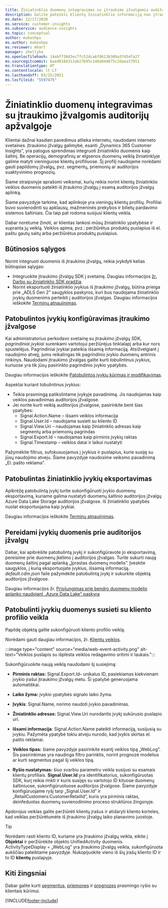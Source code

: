 ```yaml
---
title: Žiniatinklio duomenų integravimas su įtraukimo įžvalgomis auditorijų apžvalgoje
description: Galite pateikti klientų žiniatinklio informaciją nuo įtraukimo įžvalgų iki auditorijos įžvalgų.
ms.date: 12/17/2020
ms.service: customer-insights
ms.subservice: audience-insights
ms.topic: conceptual
author: mukeshpo
ms.author: mukeshpo
ms.reviewer: mhart
manager: shellyha
ms.openlocfilehash: 14ebff30d3ec7fc52dca6f86136309a3f454fa27
ms.sourcegitcommit: bae40184312ab27b95c140a044875c2daea37951
ms.translationtype: HT
ms.contentlocale: lt-LT
ms.lasthandoff: 03/15/2021
ms.locfileid: "5597475"
---
```

# <a name="integrate-web-data-from-engagement-insights-with-audience-insights"></a>Žiniatinklio duomenų integravimas su įtraukimo įžvalgomis auditorijų apžvalgoje

Klientai dažnai kasdien pavedimus atlieka internetu, naudodami interneto svetaines. Įtraukimo įžvalgų galimybė, esanti „Dynamics 365 Customer Insights”, yra patogus sprendimas integruoti žiniatinklio duomenis kaip šaltinį. Be operacijų, demografinių ar elgsenos duomenų veiklą žiniatinklyje galime matyti vieninguose klientų profiliuose. Šį profilį naudojame norėdami gauti papildomų įžvalgų, pvz. segmentų, priemonių ar auditorijos suaktyvinimo prognozių.

Šiame straipsnyje aprašomi veiksmai, kurių reikia norint klientų žiniatinklio veiklos duomenis pateikti iš įtraukimo įžvalgų į esamą auditorijos įžvalgų aplinką.

Šiame pavyzdyje tarkime, kad aplinkoje yra vieningų klientų profilių. Profiliai buvo suvienodinti su apklausų, mažmeninės prekybos ir bilietų pardavimo sistemos šaltiniais. Čia taip pat rodoma susijusi klientų veikla. 

Dabar norėtume žinoti, ar klientas lankosi mūsų žiniatinklio ypatybėse ir supranta jų veiklą. Veiklos apima, pvz.: peržiūrėtus produktų puslapius iš el. paštu gautų saitų arba peržiūrėtus produktų puslapius.

## <a name="prerequisites"></a>Būtinosios sąlygos

Norint integruoti duomenis iš įtraukimo įžvalgų, reikia įvykdyti kelias būtinąsias sąlygas: 

- Integruokite įtraukimo įžvalgų SDK į svetainę. Daugiau informacijos [žr. Darbo su žiniatinklio SDK pradžia](../engagement-insights/instrument-website.md).
- Norint eksportuoti žiniatinklio įvykius iš įtraukimo įžvalgų, būtina prieiga prie „ADLS Gen 2” saugyklos paskyros, kuri bus naudojama žiniatinklio įvykių duomenims perteikti į auditorijos įžvalgas. Daugiau informacijos ieškokite [Terminų atnaujinimas](../engagement-insights/export-events.md).

## <a name="configure-refined-events-in-engagement-insights"></a>Patobulintos įvykių konfigūravimas įtraukimo įžvalgose

Kai administratorius perkodavo svetainę su įtraukimo įžvalgų SDK, *pagrindiniai įvykiai* surenkami vartotojui peržiūrėjus tinklalapį arba kur nors spustelėjus. Pagrindiniai įvykiai pateikia išsamią informaciją. Atsižvelgiant į naudojimo atvejį, jums reikalingas tik pagrindinio įvykio duomenų antrinis rinkinys. Naudodami įtraukimo įžvalgas galite kurti *tobulintinus įvykius*, kuriuose yra tik jūsų pasirinkto pagrindinio įvykio ypatybės.     

Daugiau informacijos ieškokite [Patobulintos įvykių kūrimas ir modifikavimas](../engagement-insights/refined-events.md).

Aspektai kuriant tobulintinus įvykius: 

- Teikia prasmingą patikslintame įvykyje pavadinimą. Jis naudojamas kaip veiklos pavadinimas auditorijos įžvalgose.
- Jei norite kurti veiklą auditorijos įžvalgose, pasirinkite bent šias ypatybes: 
    - Signal.Action.Name – išsami veiklos informacija
    - Signal.User.Id – naudojama susieti su kliento ID
    - Signal.View.Uri – naudojamas kaip žiniatinklio adresas kaip segmentų arba priemonių pagrindas
    - Signal.Export.Id – naudojamas kaip pirminis įvykių raktas <!-- system generated, do we need to list?-->
    - Signal.Timestamp – veiklos datai ir laikui nustatyti

Pažymėkite filtrus, sufokusuojamus į įvykius ir puslapius, kurie susiję su jūsų naudojimo atveju. Šiame pavyzdyje naudosime veiksmo pavadinimą „El. pašto reklama”.

## <a name="export-the-refined-web-events"></a>Patobulintas žiniatinklio įvykių eksportavimas 

Apibrėžę patobulintą įvykį turite sukonfigūruoti įvykio duomenų eksportavimą, kuriame galima nustatyti duomenų šaltinio auditorijos įžvalgų Azure Data Lake Storage auditorijos įžvalgose. Iš žiniatinklio ypatybės nuolat eksportuojama kaip įvykiai.

Daugiau informacijos ieškokite [Terminų atnaujinimas](../engagement-insights/export-events.md).

## <a name="ingest-event-data-to-audience-insights"></a>Pereidami įvykių duomenis prie auditorijos įžvalgų

Dabar, kai apibrėšite patobulintą įvykį ir sukonfigūravote jo eksportavimą, pereisime prie duomenų įkėlimo į auditorijos įžvalgas. Turite sukurti naują duomenų šaltinį pagal aplanką „Įprastas duomenų modelis”. Įveskite saugyklos, į kurią eksportuojate įvykius, išsamią informaciją. *default.cdm.json* faile pažymėkite patobulintą įvykį ir sukurkite objektą auditorijos įžvalgose.

Daugiau informacijos žr. [Prisijungimas prie bendro duomenų modelio aplanko naudojant „Azure Data Lake” paskyrą](connect-common-data-model.md)


## <a name="relate-refined-event-data-as-an-activity-of-a-customer-profile"></a>Patobulinti įvykių duomenys susieti su kliento profilio veikla

Papildę objektą galite sukonfigūruoti kliento profilio veiklą.

Norėdami gauti daugiau informacijos, žr. [Klientų veiklos](activities.md).

:::image type="content" source="media/web-event-activity.png" alt-text="Veiklos puslapis su išplėsta veiklos redagavimo sritimi ir laukais.":::

Sukonfigūruokite naują veiklą naudodami šį susiejimą: 

- **Pirminis raktas:** Signal.Export.Id– unikalus ID, pasiekiamas kiekvienam įvykio įrašui įtraukimo įžvalgų metu. Ši ypatybė generuojama automatiškai.

- **Laiko žyma:** įvykio ypatybės signalo laiko žyma.

- **Įvykis**: Signal.Name, norimo naudoti įvykio pavadinimas.

- **Žiniatinklio adresas:** Signal.View.Uri nurodantis įvykį sukūrusio puslapio uri.

- **Išsami informacija**: Signal.Action.Name pateikti informaciją, susijusią su įvykiu. Pažymėta ypatybė tokiu atveju nurodo, kad įvykis skirtas el. pašto reklamai.

- **Veiklos tipas:** šiame pavyzdyje pasirinkite esantį veiklos tipą „WebLog”. Šis pasirinkimas yra naudinga filtro parinktis, norint prognozė modelius ar kurti segmentus pagal šį veiklos tipą.

- **Ryšio nustatymas:** šiuo svarbiu parametru veikla susijusi su esamais klientų profiliais. **Signal.User.Id** yra identifikatorius, sukonfigūruotas SDK, kurį reikia rinkti ir kuris susijęs su vartotojo ID kituose duomenų šaltiniuose, sukonfigūruotuose auditorijos įžvalgose. Šiame pavyzdyje konfigūruojame ryšį tarp „Signal.User.Id” ir „RetailCustomers:CustomerRetailId”, kuris yra pirminis raktas, deinfeduotas duomenų suvienodinimo proceso struktūros žingsnyje.


Apdorojus veiklas galite peržiūrėti klientų įrašus ir atidaryti kliento korteles, kad veiklas peržiūrėtumėte iš įtraukimo įžvalgų laiko planavimo juostoje. 

> [!TIP]
> Norėdami rasti kliento ID, kuriame yra įtraukimo įžvalgų veikla, eikite į **Objektai** ir peržiūrėkite objekto UnifiedActivity duomenis. ActivityTypeDisplay = „WebLog” yra įtraukimo įžvalgų veikla, sukonfigūruota aukščiau pateiktame pavyzdyje. Nukopijuokite vieno iš šių įrašų kliento ID ir to ID **klientų** puslapyje.

## <a name="next-steps"></a>Kiti žingsniai

Dabar galite kurti [segmentus](segments.md), [priemones](measures.md) ir [prognozes](predictions.md) prasmingo ryšio su klientais kūrimui.


[!INCLUDE[footer-include](../includes/footer-banner.md)]
